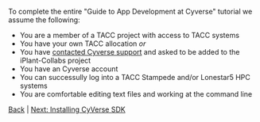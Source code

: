 To complete the entire "Guide to App Development at Cyverse" tutorial we assume the following:
* You are a member of a TACC project with access to TACC systems
 * You have your own TACC allocation _or_
 * You have [contacted Cyverse support](mailto:support@cyverse.org) and asked to be added to the iPlant-Collabs project
* You have an Cyverse account
* You can successully log into a TACC Stampede and/or Lonestar5 HPC systems
* You are comfortable editing text files and working at the command line

[Back](README.md) | [Next: Installing CyVerse SDK](install-sdk.md)
